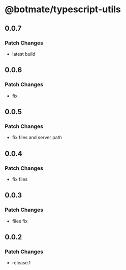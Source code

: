 # @botmate/typescript-utils

## 0.0.7

### Patch Changes

- latest build

## 0.0.6

### Patch Changes

- fix

## 0.0.5

### Patch Changes

- fix files and server path

## 0.0.4

### Patch Changes

- fix files

## 0.0.3

### Patch Changes

- files fix

## 0.0.2

### Patch Changes

- release.1
